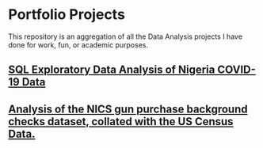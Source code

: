 # Portfolio Projects
 This repository is an aggregation of all the Data Analysis projects I have done for work, fun, or academic purposes.


## [SQL Exploratory Data Analysis of Nigeria COVID-19 Data](https://github.com/jjjeorgee/Nigeria_Covid_Stats_Analysis)

## [Analysis of the NICS gun purchase background checks dataset, collated with the US Census Data.](https://github.com/jjjeorgee/ALX-T/tree/main/Project%2001)
